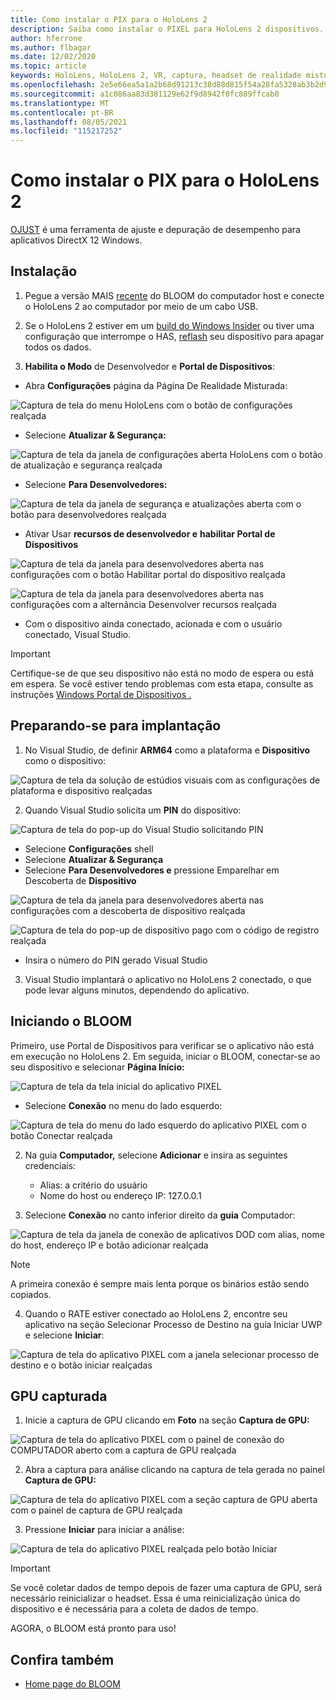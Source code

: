 ```yaml
---
title: Como instalar o PIX para o HoloLens 2
description: Saiba como instalar o PIXEL para HoloLens 2 dispositivos.
author: hferrone
ms.author: flbagar
ms.date: 12/02/2020
ms.topic: article
keywords: HoloLens, HoloLens 2, VR, captura, headset de realidade misturada, headset de realidade misturada do Windows, headset de realidade virtual
ms.openlocfilehash: 2e5e66ea5a1a2b68d91213c38d88d815f54a28fa5328ab3b2d93f1e267f6f994
ms.sourcegitcommit: a1c086aa83d381129e62f9d8942f0fc889ffcab0
ms.translationtype: MT
ms.contentlocale: pt-BR
ms.lasthandoff: 08/05/2021
ms.locfileid: "115217252"
---
```

# <a name="installing-pix-for-hololens-2"></a>Como instalar o PIX para o HoloLens 2

[OJUST](https://devblogs.microsoft.com/pix) é uma ferramenta de ajuste e depuração de desempenho para aplicativos DirectX 12 Windows. 

## <a name="setup"></a>Instalação

1. Pegue a versão MAIS [recente]( https://devblogs.microsoft.com/pix/download) do BLOOM do computador host e conecte o HoloLens 2 ao computador por meio de um cabo USB.

2. Se o HoloLens 2 estiver em um [build do Windows Insider](https://insider.windows.com) ou tiver uma configuração que interrompe o HAS, [reflash](/hololens/hololens-recovery) seu dispositivo para apagar todos os dados.

3. **Habilita o Modo** de Desenvolvedor e **Portal de Dispositivos**:

* Abra **Configurações** página da Página De Realidade Misturada:

![Captura de tela do menu HoloLens com o botão de configurações realçada](images/pix-img-01.jpg)

* Selecione **Atualizar & Segurança:**

![Captura de tela da janela de configurações aberta HoloLens com o botão de atualização e segurança realçada](images/pix-img-02.jpg)

* Selecione **Para Desenvolvedores:**

![Captura de tela da janela de segurança e atualizações aberta com o botão para desenvolvedores realçada](images/pix-img-03.jpg)

* Ativar Usar **recursos de desenvolvedor e** **habilitar Portal de Dispositivos**

![Captura de tela da janela para desenvolvedores aberta nas configurações com o botão Habilitar portal do dispositivo realçada](images/pix-img-04.jpg)

![Captura de tela da janela para desenvolvedores aberta nas configurações com a alternância Desenvolver recursos realçada](images/pix-img-05.jpg)

* Com o dispositivo ainda conectado, acionada e com o usuário conectado, Visual Studio.

> [!IMPORTANT]
> Certifique-se de que seu dispositivo não está no modo de espera ou está em espera. Se você estiver tendo problemas com esta etapa, consulte as instruções [Windows Portal de Dispositivos .](./using-the-windows-device-portal.md)

## <a name="preparing-for-deployment"></a>Preparando-se para implantação

1. No Visual Studio, de definir **ARM64** como a plataforma e **Dispositivo** como o dispositivo:

![Captura de tela da solução de estúdios visuais com as configurações de plataforma e dispositivo realçadas](images/pix-img-06.png)

2. Quando Visual Studio solicita um **PIN** do dispositivo:

![Captura de tela do pop-up do Visual Studio solicitando PIN](images/pix-img-07.png)

* Selecione **Configurações** shell
* Selecione **Atualizar & Segurança**
* Selecione **Para Desenvolvedores e** pressione Emparelhar em Descoberta de **Dispositivo** 

![Captura de tela da janela para desenvolvedores aberta nas configurações com a descoberta de dispositivo realçada](images/pix-img-08.jpg)

![Captura de tela do pop-up de dispositivo pago com o código de registro realçada](images/pix-img-09.jpg)

* Insira o número do PIN gerado Visual Studio

3. Visual Studio implantará o aplicativo no HoloLens 2 conectado, o que pode levar alguns minutos, dependendo do aplicativo.

## <a name="launching-pix"></a>Iniciando o BLOOM

Primeiro, use Portal de Dispositivos para verificar se o aplicativo não está em execução no HoloLens 2. Em seguida, iniciar o BLOOM, conectar-se ao seu dispositivo e selecionar **Página Início:**

![Captura de tela da tela inicial do aplicativo PIXEL](images/pix-img-10.png)

* Selecione **Conexão** no menu do lado esquerdo:

![Captura de tela do menu do lado esquerdo do aplicativo PIXEL com o botão Conectar realçada](images/pix-img-11.png)

2. Na guia **Computador,** selecione **Adicionar** e insira as seguintes credenciais:
    * Alias: a critério do usuário
    * Nome do host ou endereço IP: 127.0.0.1

3. Selecione **Conexão** no canto inferior direito da **guia** Computador:

![Captura de tela da janela de conexão de aplicativos DOD com alias, nome do host, endereço IP e botão adicionar realçada](images/pix-img-12.png)

> [!NOTE]
> A primeira conexão é sempre mais lenta porque os binários estão sendo copiados.

4. Quando o RATE estiver conectado ao HoloLens 2,  encontre seu aplicativo na seção Selecionar Processo de Destino na guia Iniciar UWP e selecione **Iniciar**:

![Captura de tela do aplicativo PIXEL com a janela selecionar processo de destino e o botão iniciar realçadas](images/pix-img-13.png)

## <a name="gpu-captured"></a>GPU capturada

1. Inicie a captura de GPU clicando em **Foto** na seção **Captura de GPU:**

![Captura de tela do aplicativo PIXEL com o painel de conexão do COMPUTADOR aberto com a captura de GPU realçada](images/pix-img-14.png)

2. Abra a captura para análise clicando na captura de tela gerada no painel **Captura de GPU:**

![Captura de tela do aplicativo PIXEL com a seção captura de GPU aberta com o painel de captura de GPU realçada](images/pix-img-15.png)

3. Pressione **Iniciar** para iniciar a análise:

![Captura de tela do aplicativo PIXEL realçada pelo botão Iniciar](images/pix-img-16.png)

> [!IMPORTANT]
> Se você coletar dados de tempo depois de fazer uma captura de GPU, será necessário reinicializar o headset. Essa é uma reinicialização única do dispositivo e é necessária para a coleta de dados de tempo.

AGORA, o BLOOM está pronto para uso!

## <a name="see-also"></a>Confira também
* [Home page do BLOOM](https://devblogs.microsoft.com/pix)